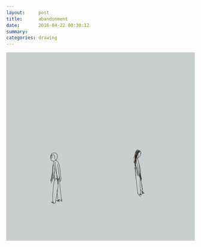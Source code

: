 ```yaml
---
layout:     post
title:      abandonment
date:       2016-04-22 00:30:12
summary:    
categories: drawing
---
```

![abandonment](/images/diary/abandonment.png "Self flattery is not love.")
